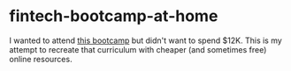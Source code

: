 # fintech-bootcamp-at-home

I wanted to attend [this bootcamp](https://www.edx.org/course/rice-university-fintech-boot-camp) but didn't want to spend $12K. This is my attempt to recreate that curriculum with cheaper (and sometimes free) online resources.